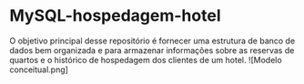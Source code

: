 # MySQL-hospedagem-hotel
O objetivo principal desse repositório é fornecer uma estrutura de banco de dados bem organizada e para armazenar informações sobre as reservas de quartos e o histórico de hospedagem dos clientes de um hotel. 
![Modelo conceitual.png]
